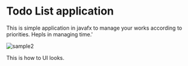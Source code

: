 # Todo List application 

This is simple application in javafx to manage your works according to priorities.
Hepls in managing time.'

![sample2](https://user-images.githubusercontent.com/45932588/75677333-3cf6de80-5cb1-11ea-8ac8-8882a437ed37.png)

This is how to UI looks.
